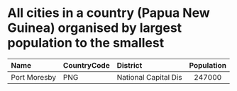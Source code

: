 # All cities in a country (Papua New Guinea) organised by largest population to the smallest

| Name | CountryCode | District | Population |
| :--- | :--- | :--- | :---: |
|Port Moresby|PNG|National Capital Dis|247000|
